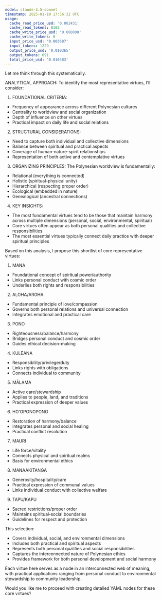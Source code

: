 ```yaml
---
model: claude-3.5-sonnet
timestamp: 2025-01-10 17:56:32 UTC
usage:
  cache_read_price_usd: '0.002431'
  cache_read_tokens: 8103
  cache_write_price_usd: '0.000000'
  cache_write_tokens: 0
  input_price_usd: '0.003687'
  input_tokens: 1229
  output_price_usd: '0.010365'
  output_tokens: 691
  total_price_usd: '0.016483'
---
```


Let me think through this systematically.

ANALYTICAL APPROACH:
To identify the most representative virtues, I'll consider:

1. FOUNDATIONAL CRITERIA:
- Frequency of appearance across different Polynesian cultures
- Centrality to worldview and social organization
- Depth of influence on other virtues
- Practical impact on daily life and social relations

2. STRUCTURAL CONSIDERATIONS:
- Need to capture both individual and collective dimensions
- Balance between spiritual and practical aspects
- Coverage of human-nature-spirit relationships
- Representation of both active and contemplative virtues

3. ORGANIZING PRINCIPLES:
The Polynesian worldview is fundamentally:
- Relational (everything is connected)
- Holistic (spiritual-physical unity)
- Hierarchical (respecting proper order)
- Ecological (embedded in nature)
- Genealogical (ancestral connections)

4. KEY INSIGHTS:
- The most fundamental virtues tend to be those that maintain harmony across multiple dimensions (personal, social, environmental, spiritual)
- Core virtues often appear as both personal qualities and collective responsibilities
- The most essential virtues typically connect daily practice with deeper spiritual principles

Based on this analysis, I propose this shortlist of core representative virtues:

1. MANA
- Foundational concept of spiritual power/authority
- Links personal conduct with cosmic order
- Underlies both rights and responsibilities

2. ALOHA/AROHA
- Fundamental principle of love/compassion
- Governs both personal relations and universal connection
- Integrates emotional and practical care

3. PONO
- Righteousness/balance/harmony
- Bridges personal conduct and cosmic order
- Guides ethical decision-making

4. KULEANA
- Responsibility/privilege/duty
- Links rights with obligations
- Connects individual to community

5. MĀLAMA
- Active care/stewardship
- Applies to people, land, and traditions
- Practical expression of deeper values

6. HO'OPONOPONO
- Restoration of harmony/balance
- Integrates personal and social healing
- Practical conflict resolution

7. MAURI
- Life force/vitality
- Connects physical and spiritual realms
- Basis for environmental ethics

8. MANAAKITANGA
- Generosity/hospitality/care
- Practical expression of communal values
- Links individual conduct with collective welfare

9. TAPU/KAPU
- Sacred restrictions/proper order
- Maintains spiritual-social boundaries
- Guidelines for respect and protection

This selection:
- Covers individual, social, and environmental dimensions
- Includes both practical and spiritual aspects
- Represents both personal qualities and social responsibilities
- Captures the interconnected nature of Polynesian ethics
- Provides framework for both personal development and social harmony

Each virtue here serves as a node in an interconnected web of meaning, with practical applications ranging from personal conduct to environmental stewardship to community leadership.

Would you like me to proceed with creating detailed YAML nodes for these core virtues?